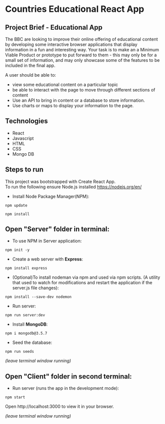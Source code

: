 # Countries Educational React App

## Project Brief - Educational App

The BBC are looking to improve their online offering of educational content by developing some interactive browser applications that display information in a fun and interesting way. Your task is to make an a Minimum Viable Product or prototype to put forward to them - this may only be for a small set of information, and may only showcase some of the features to be included in the final app.


A user should be able to:

- view some educational content on a particular topic
- be able to interact with the page to move through different sections of content
- Use an API to bring in content or a database to store information.
- Use charts or maps to display your information to the page.

## Technologies 

- React<br>
- Javascript<br>
- HTML<br>
- CSS<br>
- Mongo DB<br>


## Steps to run

This project was bootstrapped with Create React App.<br>
To run the following ensure  Node.js installed https://nodejs.org/en/ <br>

- Install Node Package Manager(NPM):
```
npm update

npm install 
```


## Open "Server" folder in terminal: 

- To use NPM in Server application:

```
npm init -y
```


 - Create a web server with **Express**:
 ```
npm install express
```


- (Optional)To install nodeman via npm and used via npm scripts.
(A utility that used to watch for modifications and restart the application if the server.js file changes):
```
npm install --save-dev nodemon
```


- Run server:
```
npm run server:dev
```


- Install **MongoDB**: 
``` 
npm i mongodb@3.5.7
```


- Seed the database:
```
npm run seeds
```


*(leave terminal window running)*



## Open "Client" folder in second terminal: 


- Run server (runs the app in the development mode):
```
npm start 
```


Open http://localhost:3000 to view it in your browser.

*(leave terminal window running)*




